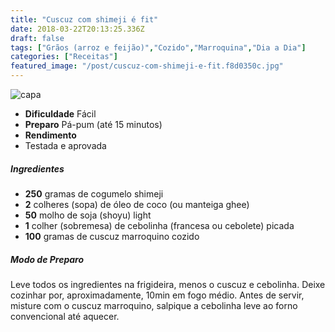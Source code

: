 ```yaml
---
title: "Cuscuz com shimeji é fit"
date: 2018-03-22T20:13:25.336Z
draft: false
tags: ["Grãos (arroz e feijão)","Cozido","Marroquina","Dia a Dia"]
categories: ["Receitas"]
featured_image: "/post/cuscuz-com-shimeji-e-fit.f8d0350c.jpg"
---
```


![capa](/post/cuscuz-com-shimeji-e-fit.f8d0350c.jpg)

*   **Dificuldade** Fácil
*   **Preparo** Pá-pum (até 15 minutos)
*   **Rendimento**
*   Testada e aprovada
    

##### Ingredientes

*   **250** gramas de cogumelo shimeji
*   **2** colheres (sopa) de óleo de coco (ou manteiga ghee)
*   **50** molho de soja (shoyu) light
*   **1** colher (sobremesa) de cebolinha (francesa ou cebolete) picada
*   **100** gramas de cuscuz marroquino cozido

##### Modo de Preparo

Leve todos os ingredientes na frigideira, menos o cuscuz e cebolinha. Deixe cozinhar por, aproximadamente, 10min em fogo médio. Antes de servir, misture com o cuscuz marroquino, salpique a cebolinha leve ao forno convencional até aquecer.
